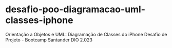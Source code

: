 # desafio-poo-diagramacao-uml-classes-iphone
Orientação a Objetos e UML: Diagramação de Classes do iPhone  Desafio de Projeto - Bootcamp Santander DIO 2.023
